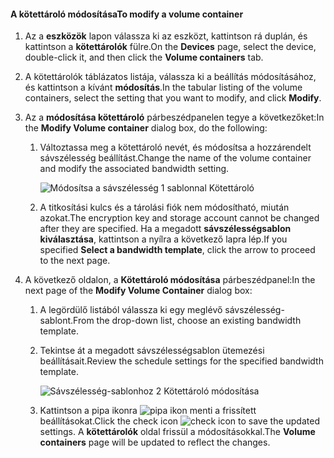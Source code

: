 <!--author=SharS last changed: 1/7/2016-->

#### <a name="to-modify-a-volume-container"></a><span data-ttu-id="31369-101">A kötettároló módosítása</span><span class="sxs-lookup"><span data-stu-id="31369-101">To modify a volume container</span></span>
1. <span data-ttu-id="31369-102">Az a **eszközök** lapon válassza ki az eszközt, kattintson rá duplán, és kattintson a **kötettárolók** fülre.</span><span class="sxs-lookup"><span data-stu-id="31369-102">On the **Devices** page, select the device, double-click it, and then click the **Volume containers** tab.</span></span>
2. <span data-ttu-id="31369-103">A kötettárolók táblázatos listája, válassza ki a beállítás módosításához, és kattintson a kívánt **módosítás**.</span><span class="sxs-lookup"><span data-stu-id="31369-103">In the tabular listing of the volume containers, select the setting that you want to modify, and click **Modify**.</span></span>
3. <span data-ttu-id="31369-104">Az a **módosítása kötettároló** párbeszédpanelen tegye a következőket:</span><span class="sxs-lookup"><span data-stu-id="31369-104">In the **Modify Volume container** dialog box, do the following:</span></span>
   
   1. <span data-ttu-id="31369-105">Változtassa meg a kötettároló nevét, és módosítsa a hozzárendelt sávszélesség beállítást.</span><span class="sxs-lookup"><span data-stu-id="31369-105">Change the name of the volume container and modify the associated bandwidth setting.</span></span> 
      
       ![Módosítsa a sávszélesség 1 sablonnal Kötettároló](./media/storsimple-modify-volume-container/HCS_ModifyVCBT1-include.png)
   2. <span data-ttu-id="31369-107">A titkosítási kulcs és a tárolási fiók nem módosítható, miután azokat.</span><span class="sxs-lookup"><span data-stu-id="31369-107">The encryption key and storage account cannot be changed after they are specified.</span></span> <span data-ttu-id="31369-108">Ha a megadott **sávszélességsablon kiválasztása**, kattintson a nyílra a következő lapra lép.</span><span class="sxs-lookup"><span data-stu-id="31369-108">If you specified **Select a bandwidth template**, click the arrow to proceed to the next page.</span></span>
4. <span data-ttu-id="31369-109">A következő oldalon, a **Kötettároló módosítása** párbeszédpanel:</span><span class="sxs-lookup"><span data-stu-id="31369-109">In the next page of the **Modify Volume Container** dialog box:</span></span>
   
   1. <span data-ttu-id="31369-110">A legördülő listából válassza ki egy meglévő sávszélesség-sablont.</span><span class="sxs-lookup"><span data-stu-id="31369-110">From the drop-down list, choose an existing bandwidth template.</span></span>
   2. <span data-ttu-id="31369-111">Tekintse át a megadott sávszélességsablon ütemezési beállításait.</span><span class="sxs-lookup"><span data-stu-id="31369-111">Review the schedule settings for the specified bandwidth template.</span></span>
      
       ![Sávszélesség-sablonhoz 2 Kötettároló módosítása](./media/storsimple-modify-volume-container/HCS_ModifyVCBT2-include.png)
   3. <span data-ttu-id="31369-113">Kattintson a pipa ikonra ![pipa ikon](./media/storsimple-modify-volume-container/HCS_CheckIcon-include.png) menti a frissített beállításokat.</span><span class="sxs-lookup"><span data-stu-id="31369-113">Click the check icon ![check icon](./media/storsimple-modify-volume-container/HCS_CheckIcon-include.png) to save the updated settings.</span></span> <span data-ttu-id="31369-114">A **kötettárolók** oldal frissül a módosításokkal.</span><span class="sxs-lookup"><span data-stu-id="31369-114">The **Volume containers** page will be updated to reflect the changes.</span></span>

